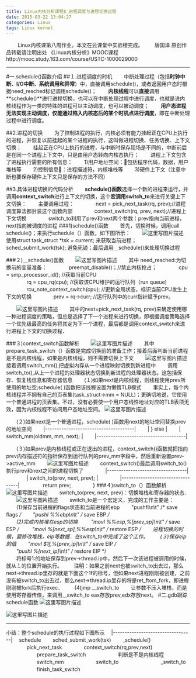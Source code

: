 ```yaml
---
title: Linux内核分析课程8_进程调度与进程切换过程
date: 2015-03-22 13:04:27
categories: Linux
tags: Linux kernel
---
```

﻿
　　Linux内核课第八周作业。本文在云课堂中实验楼完成。
　　唐国泽 原创作品转载请注明出处 《Linux内核分析》MOOC课程http://mooc.study.163.com/course/USTC-1000029000 
****
#一.schedule()函数介绍
##１.进程调度的时机
　　中断处理过程（包括**时钟中断、I/O中断、系统调用和异常**）中，直接调用schedule()，或者返回用户态时根据need_resched标记调用schedule()；
　　**内核线程**可以**直接**调用**schedule()**进行进程切换，也可以在中断处理过程中进行调度，也就是说内核线程作为一类的特殊的进程可以主动调度，也可以被动调度；
　　**用户态进程无法实现主动调度，仅能通过陷入内核态后的某个时机点进行调度**，即在中断处理过程中进行调度。

##2.进程的切换
　　为了控制进程的执行，内核必须有能力挂起正在CPU上执行的进程，并恢复以前挂起的某个进程的执行，这叫做进程切换、任务切换、上下文切换；
　　挂起正在CPU上执行的进程，与中断时保存现场是不同的，中断前后是在同一个进程上下文中，只是由用户态转向内核态执行；
　　进程上下文包含了进程执行需要的所有信息：
　　1)用户地址空间：包括程序代码，数据，用户堆栈等
　　2)控制信息：进程描述符，内核堆栈等
　　3)硬件上下文（注意中断也要保存硬件上下文只是保存的方法不同）
<!-- more -->
##3.具体进程切换的代码分析
　　**schedule()函数**选择一个新的进程来运行，并调用**context_switch**进行上下文的切换，这个**宏调用switch_to**来进行关键上下文切换：
　　主要调用过程：
　　　　next = pick_next_task(rq, prev);//进程调度算法都封装这个函数内部
　　　　context_switch(rq, prev, next);//进程上下文切换
　　　　switch_to利用了prev和next两个参数：prev指向当前进程，next指向被调度的进程
###1)schedule()函数
　　首先，切换时候，调用call schedule()；来执行schedule（）函数，如下图所示：
　　![这里写图片描述](http://img.blog.csdn.net/20150426132041286)
　　使用struct task_struct *tsk = current; 来获取当前进程；sched_submit_work(tsk);  避免死锁；最后调用＿schedule()来处理切换过程

###２)＿schedule()函数
　　![这里写图片描述](http://img.blog.csdn.net/20150426132355288)
　　其中 need_resched:为切换前的变量准备：
　　　　preempt_disable()；//禁止内核抢占；
　　　　cpu = smp_processor_id(); //获取当前CPU  
　　　　rq = cpu_rq(cpu);    //获取该CPU维护的运行队列（run queue)
　　　　rcu_note_context_switch(cpu);  //更新全局状态，标识当前CPU发生上下文的切换
　　　　prev = rq->curr;    //运行队列中的curr指针赋予prev。
     
　　![这里写图片描述](http://img.blog.csdn.net/20150426132741339)
　　其中的next=pick_next_task(rq, prev)来确定使用哪一种进程调度的策略，但总是选择了下一个进程来进行切换，即根据调度策略选择一个优先级最高的任务将其定为下一个进程，最后都是调用context_switch来进行进程上下文的切换过程．

###３)context_switch函数解析
　　![这里写图片描述](http://img.blog.csdn.net/20150426132853739)
　　其中prepare_task_switch（）函数是完成切换前的准备工作；接着后面判断当前进程是不是内核线程，如果是内核线程，则不需要切换上下文
　　![这里写图片描述](http://img.blog.csdn.net/20150426144441350)　
　　接着调用switch_mm(),把虚拟内存从一个进程映射切换到新进程中
　　调用switch_to(),从上一个进程的处理器状态切换到新进程的处理器状态。这包括保存、恢复栈信息和寄存器信息
　　(１)如果next是内核线程，则线程使用prev所使用的地址空;schedule( )函数把该线程设置为懒惰TLB模式
　　事实上，每个内核线程并不拥有自己的页表集(task_struct->mm = NULL)；更确切地说，它使用一个普通进程的页表集。不过，没有必要使一个用户态线性地址对应的TLB表项无效，因为内核线程不访问用户态地址空间。
![这里写图片描述](http://img.blog.csdn.net/20150426145627173)

　　(２)如果next是一个普通进程，schedule( )函数用next的地址空间替换prev的地址空间
　　|--------------------------------------|
　　|   } else                             |
　　|       switch_mm(oldmm, mm, next);    |
　　|--------------------------------------|

　　(３)如果prev是内核线程或正在退出的进程，context_switch()函数就把指向prev内存描述符的指针保存到运行队列的prev_mm字段中，然后重新设置prev->active_mm
　　![这里写图片描述](http://img.blog.csdn.net/20150426145745626)
　　context_switch()最后调用switch_to()执行prev和next之间的进程切换了
　　　　|----------------------------------|
　　　　|   switch_to(prev, next, prev);   |
　　　　|----------------------------------|
   　　　　 return prev;
　　　　}
###４)switch_to（）函数解析　
　　![这里写图片描述](http://img.blog.csdn.net/20150426133034297)
　　switch_to(prev, next, prev)：切换堆栈和寄存器的状态．
　　![这里写图片描述](http://img.blog.csdn.net/20150426133255814)
　　switch_to是一个宏定义，完成的工作主要是：
　　(1)保存当前进程的flags状态和当前进程的ebp
　　"pushfl\n\t"		/* save    flags */	
　　"pushl %%ebp\n\t"		/* save    EBP  */	
　　(2)完成内核堆在esp的切换
　　 "movl %%esp,%[prev_sp]\n\t"    /* save    ESP   */ 
　　 "movl %[next_sp],%%esp\n\t"    /* restore ESP   */ 
　　进程切换的时候，要修改堆栈，eip等数据．在switch_to中完成了这个工作。
　　(３)保存eip的值
　　"movl $1f,%[prev_ip]\n\t" /* save    EIP   */ \
　　"pushl %[next_ip]\n\t" /* restore EIP   */ \
　　将标号1:的地址保存到prev->thread.ip中，然后下一次该进程被调用的时候，就从１的位置开始执行。
　　注明：如果之前next也被switch_to出去过，那么next->thread.ip里存的就是下面这个1f的标号，但如果next进程刚刚被创建，之前没有被switch_to出去过，那么next->thread.ip里存的将是ret_ftom_fork，即进程刚刚被fork后执行exec．
　　(4)jmp __switch_to
　　让参数不压入堆栈，而是使用寄存器传值，来调用__switch_to eax存放prev,edx存放next。
#二.gdb跟踪schedule函数
![这里写图片描述](http://img.blog.csdn.net/20150426150532300)

![这里写图片描述](http://img.blog.csdn.net/20150426150508441)

****
小结：整个schedule的执行过程如下图所示
　|----------------------------------|
　schedule
  　　sched_submit_work(tsk)
  　　_schedule()
  　　　　pick_next_task
  　　　　context_switch(rq,prev,next)
  　　　　　　prepare_task_switch
  　　　　　　判断是不是内核线程
  　　　　　　switch_mm
  　　　　　　switch_to
  　　　　　　　　_switch_to
  　　　　　　finish_task_switch
